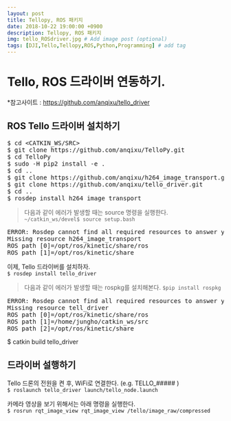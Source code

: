 ```yaml
---
layout: post
title: Tellopy, ROS 패키지
date: 2018-10-22 19:00:00 +0900
description: Tellopy, ROS 패키지
img: tello_ROSdriver.jpg # Add image post (optional)
tags: [DJI,Tello,Tellopy,ROS,Python,Programming] # add tag
---
```


# Tello, ROS 드라이버 연동하기.

*참고사이트 : https://github.com/anqixu/tello_driver   

## ROS Tello 드라이버 설치하기   
<pre>
$ cd &lt;CATKIN_WS/SRC&gt;
$ git clone https://github.com/anqixu/TelloPy.git
$ cd TelloPy
$ sudo -H pip2 install -e .
$ cd ..
$ git clone https://github.com/anqixu/h264_image_transport.git
$ git clone https://github.com/anqixu/tello_driver.git
$ cd ..
$ rosdep install h264_image_transport
</pre>

> 다음과 같이 에러가 발생할 때는 source 명령을 실행한다.   
`~/catkin_ws/devel$ source setup.bash`
<pre>
ERROR: Rosdep cannot find all required resources to answer your query
Missing resource h264_image_transport
ROS path [0]=/opt/ros/kinetic/share/ros
ROS path [1]=/opt/ros/kinetic/share
</pre>

이제, Tello 드라이버를 설치하자.   
`$ rosdep install tello_driver`

> 다음과 같이 에러가 발생할 때는 rospkg를 설치해본다.
`$pip install rospkg`   
<pre>
ERROR: Rosdep cannot find all required resources to answer your query
Missing resource tell_driver
ROS path [0]=/opt/ros/kinetic/share/ros
ROS path [1]=/home/jungho/catkin_ws/src
ROS path [2]=/opt/ros/kinetic/share
</pre>

$ catkin build tello_driver
  </pre>

## 드라이버 설행하기
Tello 드론의 전원을 켠 후, WiFi로 연결한다.  (e.g. TELLO_##### )   
`$ roslaunch tello_driver launch/tello_node.launch`   

카메라 영상을 보기 위해서는 아래 명령을 실행한다.    
`$ rosrun rqt_image_view rqt_image_view /tello/image_raw/compressed`   

